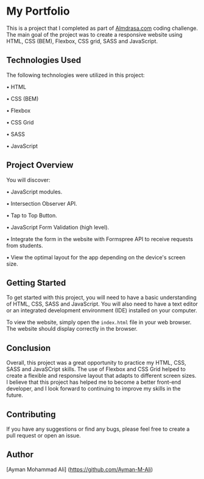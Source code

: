 # My Portfolio

This is a project that I completed as part of [Almdrasa.com](https://almdrasa.com/)
 coding challenge. The main goal of the project was to create a responsive website using HTML, CSS (BEM), Flexbox, CSS grid, SASS and JavaScript.

## Technologies Used

The following technologies were utilized in this project:

•  HTML

•  CSS (BEM)

•  Flexbox

•  CSS Grid

•  SASS

•  JavaScript


## Project Overview

You will discover:

•  JavaScript modules.

•  Intersection Observer API.

•  Tap to Top Button.

•  JavaScript Form Validation (high level).

•  Integrate the form in the website with Formspree API to receive requests from students.

•  View the optimal layout for the app depending on the device's screen size.

## Getting Started

To get started with this project, you will need to have a basic understanding of HTML, CSS, SASS and JavaScript. You will also need to have a text editor or an integrated development environment (IDE) installed on your computer.

To view the website, simply open the `index.html` file in your web browser. The website should display correctly in the browser.

## Conclusion

Overall, this project was a great opportunity to practice my HTML, CSS, SASS and JavaSCript skills. The use of Flexbox and CSS Grid helped to create a flexible and responsive layout that adapts to different screen sizes. I believe that this project has helped me to become a better front-end developer, and I look forward to continuing to improve my skills in the future.

## Contributing
If you have any suggestions or find any bugs, please feel free to create a pull request or open an issue.

## Author
[Ayman Mohammad Ali] (https://github.com/Ayman-M-Ali)
